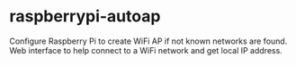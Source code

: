 # raspberrypi-autoap
Configure Raspberry Pi to create WiFi AP if not known networks are found. Web interface to help connect to a WiFi network and get local IP address.
